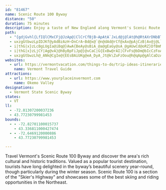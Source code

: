 ```yaml
---
id: "81467"
name: Scenic Route 100 Byway
distance: "50"
duration: 75 minutes
description: Enjoy a taste of New England along Vermont's Scenic Route 100 Byway. Scenic Route 100 winds along the edge of the Green Mountains, traversing three counties in south central Vermont, extending from Andover in Windsor County to Pittsfield in Rutland County.
path:
  - "{gdjGvhl{LfIQlCMxCFj@JzAp@|ClCrCfBjB~ApAtA`JxLd@j@lAt@h@RtAXrDNbBTbb@tJ`ABfDe@hA@tItAzDN~IO`H@fESlIRtBQ~HyA~Da@n_@~AbDRtFr@lGMrDJdEn@rCv@jBdA|EnEnAd@x@L`V\\tBQvEsAj@KfAL~Av@bA?hD_@jDPjCXvClAbCzBrChBvCfFhArAhBxAdAl@bAZtAPrADlD_@rFyAhAMfFIpBMnEk@t@UfFwBlDgBvFoDlUuKdAeA\\q@p@gB|@mFr@yGx@uCx@qAdF_F`AaB`B_Ex@aAfAk@~ASnBJvHjAtBH|DE`BS~CaA`Bw@pAsAjBuClA_A|Ae@pAGtA@v@PhBfAlBrBdAr@zHlB`DNbJ_@vAQnA_@~CeC~AuApCqDbAaA~A_@lCGrDq@|CCdP}DbCkAlEmFnGsErCoCzBeBt@Yj@KlA@rAVx@y@~@{CLcDTmBfC{MVmD?uCa@sHm@mD_@yAeAyCsFiKq@sBUsAUwBCyCVcEd@kCd@mBfAkBd@m@dAaA|RyOhC_DzAuCv@uBjIo\\d@aBzAkEvBcE|AcCxBmCrDgDpAy@nB{@vWgH|HkBl~@}PbPyDttAc`@xAo@tHsEzAe@nKmBfIqBfZqNbCqBxBmCzG{LjAkBrBoBbC}AbAY~B[nr@qDxBm@xAeAvAsBx@mBzLzH|IjFbDzBtHjEtAb@fFx@fE~@|E|AvGzCbH~@rAd@lB~AbEfFhAz@nAn@rAXjHZtAKx@UlDqBhAYhC?rA^pGlF|F`DlCfCvC|BvK|GtB|@pBFhGeA`Ey@bFcBrA]dFWdI}AhDE`BWrCmAxCmBf@SdAUdAAtALjFhBx@HbBBxAMxAc@hBkAxAuBbCmFvAmBb@WtAm@bDEhEF`BMzAe@hB{AbDeE|@y@vE{DbFgD|MaG|@k@hB_BvCmBvBw@xBi@xB}@`HoFt@WfDq@tBcAhA}@lB_CvCiGn@_ArD{D|DkD~@w@~MeIxB_BnAqA|CaElA}@dEcA`C]"
  - uxzgGtbwzLpIDJKf@yAdBzAzH~DnCrA~Bd@x@`@n@dAd@rCf@xAx@pAjCzB|Av@j@L`G^hCz@hB\fDx@pNlGtOlIfDzEj@jAlBfIfFzF`BrBdAz@f@TtAL~RQxDPxB`@|QrGdCl@fYpDvXvIjJdDjHrBfFjBrCrApA~@fClC|@pA~A|Dn@jCXlBXdFKhFaTxmB}AfMOrBE~AHnBTlBv@rBZn@rAzAvKxJ|@rAt@~Ah@fBZlBVrBDvBCtBKrBYrBoArE_@lBYrBOlD?pDLrBd@hDb@lBp@rBdKrWt@rAlAfBz@~@bAt@`HhE~AzAhArCrBfIhAzDpGtPd@v@vAtAdBr@pJ|@bAXvCrAdBxAlAzArGlJXr@
  - i|thG|x}zLcBgLUgIa@iBq@}AwA{BeAy@sBiA_@a@gEaGy@sA_@gAUwCd@oRZ}DfBmM?wCMyCe@qCeAqCgA_B_BsAyAs@aMeDyDs@wAQ_CA}DXmB@wHaAoAg@qDqCk@u@s@sBe@gGIuLIwBSs@[k@c@_@oA_@sBSmEsAgJaB}DqAcEgBcBgAgEmFUU_Bm@qVuCi@SwDeDiD_BiAu@iCiDiAuBgGoP{EmLi@aB[_BYaCEwB?yBd@wHAqDMuBU}AmCgHk@sCm@mEIgCBmCx@sKLiFGmAsAeKy@uCq@yAgB}Bs@a@oA_@wADwCt@kCd@mDVuAGcAWsBkA}AaBeAyBe@gBmBeKs@gCq@_BsCoEi@gBOkAI_BJsBXyA~@aChCgDv@wA^_AXmBJaCBaEEq@g@wCk@cBy@wAwEcGiB}@sAe@wI_CwBoAcAkAsBmDsKcOcAeAi@Y}FkBuJ_AiFcByCOwDPmA?cCYwGeB
  - i|thG|x}zLjCY|Ag@vA}@hByBpFiJp@}@vCaC|G{ExBw@rAI|CFvFs@bDm@bIcCzFoA~BYlH]tAStBeApJoHlDsDfJmLlByA~By@|BGfHlAvARtA?|Bg@lFqCdAaAt@}AbAiEh@aB|@qAdBkBrAgCz@uCl@eDpAyMt@qD~@qBxC{EpBsC`BkBlB{ArBiAfIsCvCgB`BmBpEmH`AkA|@s@`DaAzImAbDq@rBaArC}BjAu@tAWbD[tA_@|FyDjIaCnD}ArPsB~VyBdHg@lDLlH`ArAAxCq@rEaC`DmAtAKfBJhBp@lAz@~EzGpC~EjBhHr@rAvFxDxAv@~Al@fCl@|AB~Dq@bTaClHeBrAe@vGkDfAOdA@h@L|CdBrAd@lAL~C[dFwBnIcEr@k@z@wAlDoJfCaG~AyBnDmD|AmAlCyAh@SdAKlDf@bB?rDg@pJa@hNsB`BKjE?hENpHj@zGRlF~ArAl@tEbEjF|FzF~EnCzCxGxGnKrMhD}DbBsAHSnBgA|Ae@~AY|AM~A?bBJ|AXl]`JhQzD|D`@|EArCWdK{BhEW|AYvEeA`O}FhEyBb@_@
  - uxzgGtbwzLh@_ANk@CgIe@{EEsBAiUKg@eA_DyA_Jt@k\ZuFzOou@h@qAp@gAlCaDzAwC`AuCrAoEbBwHn@{A|DgHnBgExBeG`AmDXaEG{GHsGAoLsAcWCqEd@yMX_Cx@yDbBkF~A}CdIeN~BaDdLuK
websites:
  - url: https://vermontvacation.com/things-to-do/trip-ideas-itineraries/scenic-drives/vermont-byways/#route-100-byway
    name: Vermont Travel Guide
attractions:
  - url: https://www.yourplaceinvermont.com
    name: Okemo Valley
designations:
  - Vermont State Scenic Byway
states:
  - VT
ll:
  - -72.81307200037236
  - 43.77230799981453
bounds:
  - - -72.82701100015737
    - 43.336811000427474
  - - -72.6469120000886
    - 43.77230799981453

---
```


Travel Vermont's Scenic Route 100 Byway and discover the area's rich cultural and historic traditions. Valued as a popular tourist destination, tourists have long delighted in the byway’s beautiful scenery year-round, though particularly during the winter season.  Scenic Route 100 is a section of the "Skier's Highway" and showcases some of the best skiing and riding opportunities in the Northeast.
